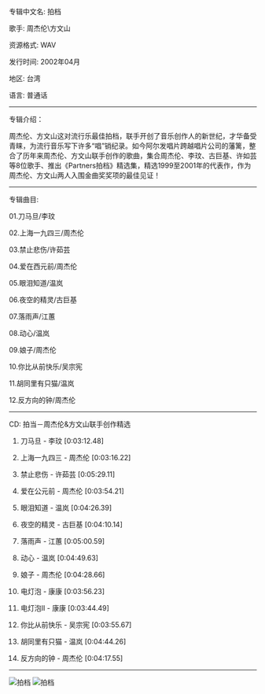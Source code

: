 专辑中文名: 拍档

歌手: 周杰伦\方文山

资源格式: WAV

发行时间: 2002年04月

地区: 台湾

语言: 普通话

------------
专辑介绍：

周杰伦、方文山这对流行乐最佳拍档，联手开创了音乐创作人的新世纪，才华备受青睐，为流行音乐写下许多“唱”销纪录。如今阿尔发唱片跨越唱片公司的藩篱，整合了历年来周杰伦、方文山联手创作的歌曲，集合周杰伦、李玟、古巨基、许如芸等8位歌手、推出《Partners拍档》精选集，精选1999至2001年的代表作，作为周杰伦、方文山两人入围金曲奖奖项的最佳见证！ 

------------
专辑曲目: 

01.刀马旦/李玟

02.上海一九四三/周杰伦

03.禁止悲伤/许茹芸

04.爱在西元前/周杰伦

05.眼泪知道/温岚

06.夜空的精灵/古巨基

07.落雨声/江蕙　

08.动心/温岚

09.娘子/周杰伦

10.你比从前快乐/吴宗宪　

11.胡同里有只猫/温岚

12.反方向的钟/周杰伦 

------------
CD: 拍当－周杰伦&方文山联手创作精选

01. 刀马旦 - 李玟   [0:03:12.48]

02. 上海一九四三 - 周杰伦    [0:03:16.22]

03. 禁止悲伤 - 许茹芸    [0:05:29.11]

04. 爱在公元前 - 周杰伦    [0:03:54.21]

05. 眼泪知道 - 温岚    [0:04:26.39]

06. 夜空的精灵 - 古巨基    [0:04:10.14]

07. 落雨声 - 江蕙    [0:05:00.59]

08. 动心 - 温岚    [0:04:49.63]

09. 娘子 - 周杰伦    [0:04:28.66]

10. 电灯泡 - 康康    [0:03:56.23]

11. 电灯泡II - 康康    [0:03:44.49]

12. 你比从前快乐 - 吴宗宪    [0:03:55.67]

13. 胡同里有只猫 - 温岚    [0:04:44.26]

14. 反方向的钟 - 周杰伦    [0:04:17.55]

------------
![拍档]( https://www.nsaimg.com/2020/04/18/9a55965b75c7d.jpg  "拍档的介绍")
![拍档]( https://www.nsaimg.com/2020/04/18/c6f64e43b7780.jpg  "拍档的介绍")


